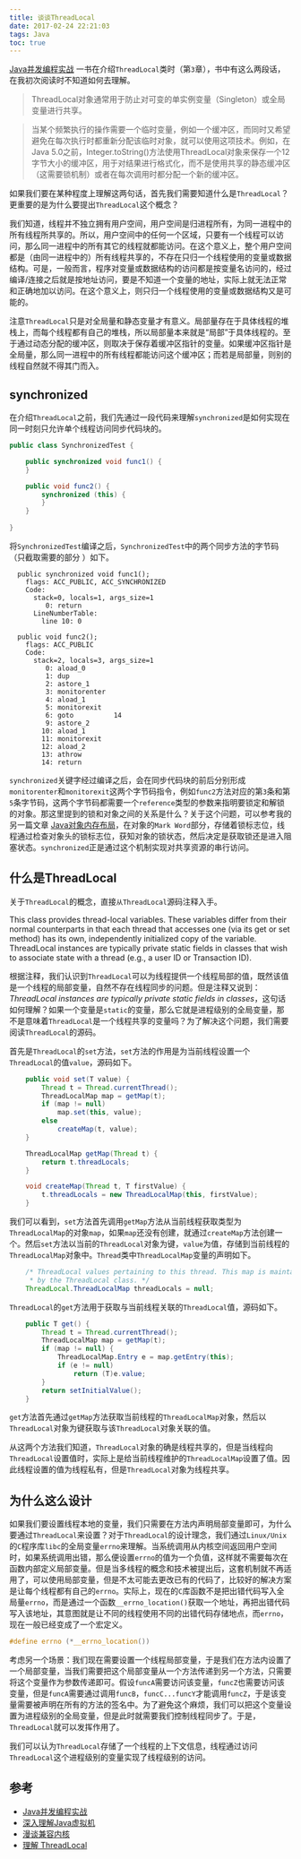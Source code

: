 ```yaml
---
title: 谈谈ThreadLocal
date: 2017-02-24 22:21:03
tags: Java
toc: true
---
```



[Java并发编程实战](https://book.douban.com/subject/10484692/) 一书在介绍`ThreadLocal`类时（第`3`章），书中有这么两段话，在我初次阅读时不知道如何去理解。

> ThreadLocal对象通常用于防止对可变的单实例变量（Singleton）或全局变量进行共享。

> 当某个频繁执行的操作需要一个临时变量，例如一个缓冲区，而同时又希望避免在每次执行时都重新分配该临时对象，就可以使用这项技术。例如，在Java 5.0之前，Integer.toString()方法使用ThreadLocal对象来保存一个12字节大小的缓冲区，用于对结果进行格式化，而不是使用共享的静态缓冲区（这需要锁机制）或者在每次调用时都分配一个新的缓冲区。

如果我们要在某种程度上理解这两句话，首先我们需要知道什么是`ThreadLocal`？更重要的是为什么要提出`ThreadLocal`这个概念？

我们知道，线程并不独立拥有用户空间，用户空间是归进程所有，为同一进程中的所有线程所共享的。所以，用户空间中的任何一个区域，只要有一个线程可以访问，那么同一进程中的所有其它的线程就都能访问。在这个意义上，整个用户空间都是（由同一进程中的）所有线程共享的，不存在只归一个线程使用的变量或数据结构。可是，一般而言，程序对变量或数据结构的访问都是按变量名访问的，经过编译/连接之后就是按地址访问，要是不知道一个变量的地址，实际上就无法正常和正确地加以访问。在这个意义上，则只归一个线程使用的变量或数据结构又是可能的。

注意`ThreadLocal`只是对全局量和静态变量才有意义。局部量存在于具体线程的堆栈上，而每个线程都有自己的堆栈，所以局部量本来就是“局部”于具体线程的。至于通过动态分配的缓冲区，则取决于保存着缓冲区指针的变量。如果缓冲区指针是全局量，那么同一进程中的所有线程都能访问这个缓冲区；而若是局部量，则别的线程自然就不得其门而入。

## synchronized

在介绍`ThreadLocal`之前，我们先通过一段代码来理解`synchronized`是如何实现在同一时刻只允许单个线程访问同步代码块的。

```java
public class SynchronizedTest {

    public synchronized void func1() {
    }

    public void func2() {
        synchronized (this) {
        }
    }   
  
}
```

将`SynchronizedTest`编译之后，`SynchronizedTest`中的两个同步方法的字节码（只截取需要的部分 ）如下。

```assembly
  public synchronized void func1();
    flags: ACC_PUBLIC, ACC_SYNCHRONIZED
    Code:
      stack=0, locals=1, args_size=1
         0: return
      LineNumberTable:
        line 10: 0

  public void func2();
    flags: ACC_PUBLIC
    Code:
      stack=2, locals=3, args_size=1
         0: aload_0
         1: dup
         2: astore_1
         3: monitorenter
         4: aload_1
         5: monitorexit
         6: goto          14
         9: astore_2
        10: aload_1
        11: monitorexit
        12: aload_2
        13: athrow
        14: return
```

`synchronized`关键字经过编译之后，会在同步代码块的前后分别形成`monitorenter`和`monitorexit`这两个字节码指令，例如`func2`方法对应的第`3`条和第`5`条字节码，这两个字节码都需要一个`reference`类型的参数来指明要锁定和解锁的对象。那这里提到的锁和对象之间的关系是什么？关于这个问题，可以参考我的另一篇文章 [Java对象内存布局](http://tinylcy.me/2016/11/30/Java%E5%AF%B9%E8%B1%A1%E5%86%85%E5%AD%98%E5%B8%83%E5%B1%80/)，在对象的`Mark Word`部分，存储着锁标志位，线程通过检查对象头的锁标志位，获知对象的锁状态，然后决定是获取锁还是进入阻塞状态。`synchronized`正是通过这个机制实现对共享资源的串行访问。

## 什么是ThreadLocal

关于`ThreadLocal`的概念，直接`从ThreadLocal`源码注释入手。

> 
This class provides thread-local variables. These variables differ from their normal counterparts in that each thread that accesses one (via its get or set method) has its own, independently initialized copy of the variable. ThreadLocal instances are typically private static fields in classes that wish to associate state with a thread (e.g., a user ID or Transaction ID).
> 

根据注释，我们认识到`ThreadLocal`可以为线程提供一个线程局部的值，既然该值是一个线程的局部变量，自然不存在线程同步的问题。但是注释又说到：*ThreadLocal instances are typically private static fields in classes*，这句话如何理解？如果一个变量是`static`的变量，那么它就是进程级别的全局变量，那不是意味着`ThreadLocal`是一个线程共享的变量吗？为了解决这个问题，我们需要阅读`ThreadLocal`的源码。

首先是`ThreadLocal`的`set`方法，`set`方法的作用是为当前线程设置一个`ThreadLocal`的值`value`，源码如下。

```java
    public void set(T value) {
        Thread t = Thread.currentThread();
        ThreadLocalMap map = getMap(t);
        if (map != null)
            map.set(this, value);
        else
            createMap(t, value);
    }

    ThreadLocalMap getMap(Thread t) {
        return t.threadLocals;
    }

    void createMap(Thread t, T firstValue) {
        t.threadLocals = new ThreadLocalMap(this, firstValue);
    }
```

我们可以看到，`set`方法首先调用`getMap`方法从当前线程获取类型为`ThreadLocalMap`的对象`map`，如果`map`还没有创建，就通过`createMap`方法创建一个。然后`set`方法以当前的`ThreadLocal`对象为键，`value`为值，存储到当前线程的`ThreadLocalMap`对象中。`Thread`类中`ThreadLocalMap`变量的声明如下。

```java
    /* ThreadLocal values pertaining to this thread. This map is maintained
     * by the ThreadLocal class. */
    ThreadLocal.ThreadLocalMap threadLocals = null;
```

`ThreadLocal`的`get`方法用于获取与当前线程关联的`ThreadLocal`值，源码如下。

```java
    public T get() {
        Thread t = Thread.currentThread();
        ThreadLocalMap map = getMap(t);
        if (map != null) {
            ThreadLocalMap.Entry e = map.getEntry(this);
            if (e != null)
                return (T)e.value;
        }
        return setInitialValue();
    }
```

`get`方法首先通过`getMap`方法获取当前线程的`ThreadLocalMap`对象，然后以`ThreadLocal`对象为键获取与该`ThreadLocal`对象关联的值。

从这两个方法我们知道，`ThreadLocal`对象的确是线程共享的，但是当线程向`ThreadLocal`设置值时，实际上是给当前线程维护的`ThreadLocalMap`设置了值。因此线程设置的值为线程私有，但是`ThreadLocal`对象为线程共享。

## 为什么这么设计

如果我们要设置线程本地的变量，我们只需要在方法内声明局部变量即可，为什么要通过`ThreadLocal`来设置？对于`ThreadLocal`的设计理念，我们通过`Linux/Unix`的`C`程序库`libc`的全局变量`errno`来理解。当系统调用从内核空间返回用户空间时，如果系统调用出错，那么便设置`errno`的值为一个负值，这样就不需要每次在函数内部定义局部变量。但是当多线程的概念和技术被提出后，这套机制就不再适用了，可以使用局部变量，但是不太可能去更改已有的代码了，比较好的解决方案是让每个线程都有自己的`errno`。实际上，现在的`C`库函数不是把出错代码写入全局量`errno`，而是通过一个函数`__errno_location()`获取一个地址，再把出错代码写入该地址，其意图就是让不同的线程使用不同的出错代码存储地点，而`errno`，现在一般已经变成了一个宏定义。

```c
#define errno (*__errno_location())
```

考虑另一个场景：我们现在需要设置一个线程局部变量，于是我们在方法内设置了一个局部变量，当我们需要把这个局部变量从一个方法传递到另一个方法，只需要将这个变量作为参数传递即可。假设`funcA`需要访问该变量，`funcZ`也需要访问该变量，但是`funcA`需要通过调用`funcB`，`funcC...funcY`才能调用`funcZ`，于是该变量需要被声明在所有的方法的签名中。为了避免这个麻烦，我们可以把这个变量设置为进程级别的全局变量，但是此时就需要我们控制线程同步了。于是，`ThreadLocal`就可以发挥作用了。

我们可以认为`ThreadLocal`存储了一个线程的上下文信息，线程通过访问`ThreadLocal`这个进程级别的变量实现了线程级别的访问。



## 参考

* [Java并发编程实战](https://book.douban.com/subject/10484692/)
* [深入理解Java虚拟机](https://book.douban.com/subject/24722612/)
* [漫谈兼容内核](http://www.longene.org/techdoc/0328131001224576926.html)
* [理解 ThreadLocal](http://github.thinkingbar.com/threadlocal/)